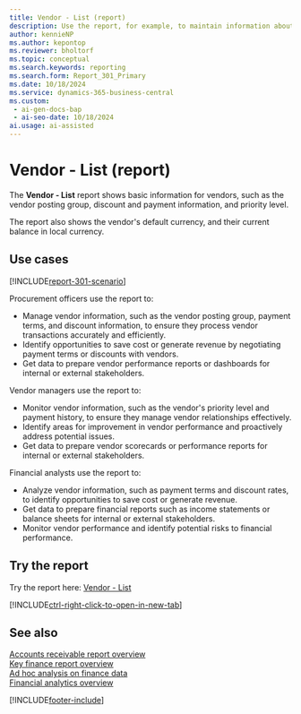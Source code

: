 ```yaml
---
title: Vendor - List (report)
description: Use the report, for example, to maintain information about the vendor.
author: kennieNP
ms.author: kepontop
ms.reviewer: bholtorf
ms.topic: conceptual
ms.search.keywords: reporting
ms.search.form: Report_301_Primary
ms.date: 10/18/2024
ms.service: dynamics-365-business-central
ms.custom:
 - ai-gen-docs-bap
 - ai-seo-date: 10/18/2024
ai.usage: ai-assisted
---
```


# Vendor - List (report)

The **Vendor - List** report shows basic information for vendors, such as the vendor posting group, discount and payment information, and priority level.

The report also shows the vendor's default currency, and their current balance in local currency.

## Use cases

[!INCLUDE[report-301-scenario](../includes/report-301-scenario-include.md)]

<!-- 
Prompt
Below is a report in an ERP system. Provide 3-4 use cases for different personas working with procurement.
Format like this:    
  
As a <persona>, use the report to    
* use case 1  
* use case 2    

Do not capitalize the persona names. 

## Report name
Vendor - List

### What the report does
The *Vendor - List* report shows basic information for vendors, such as the vendor posting group, discount and payment information, and priority level. 
The report also shows the vendor's default currency, and the vendor's current balance (in LCY). 

### Use cases
Use the report, for example, to maintain information about the vendor
This report is useful for maintaining and managing vendor information effectively.

Please include your data sources and URLs

-->

Procurement officers use the report to:

* Manage vendor information, such as the vendor posting group, payment terms, and discount information, to ensure they process vendor transactions accurately and efficiently.
* Identify opportunities to save cost or generate revenue by negotiating payment terms or discounts with vendors.
* Get data to prepare vendor performance reports or dashboards for internal or external stakeholders.

Vendor managers use the report to:

* Monitor vendor information, such as the vendor's priority level and payment history, to ensure they manage vendor relationships effectively.
* Identify areas for improvement in vendor performance and proactively address potential issues.
* Get data to prepare vendor scorecards or performance reports for internal or external stakeholders.

Financial analysts use the report to:

* Analyze vendor information, such as payment terms and discount rates, to identify opportunities to save cost or generate revenue.
* Get data to prepare financial reports such as income statements or balance sheets for internal or external stakeholders.
* Monitor vendor performance and identify potential risks to financial performance.

## Try the report

Try the report here: [Vendor - List](https://businesscentral.dynamics.com?report=301)

[!INCLUDE[ctrl-right-click-to-open-in-new-tab](../includes/ctrl-right-click-to-open-in-new-tab.md)]

## See also

[Accounts receivable report overview](../receivables-reports.md)  
[Key finance report overview](../finance-reports.md)  
[Ad hoc analysis on finance data](../ad-hoc-analysis-finance.md)  
[Financial analytics overview](../bi.md)  

[!INCLUDE[footer-include](../includes/footer-banner.md)]